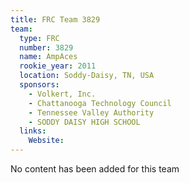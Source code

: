 ```yaml
---
title: FRC Team 3829
team:
  type: FRC
  number: 3829
  name: AmpAces
  rookie_year: 2011
  location: Soddy-Daisy, TN, USA
  sponsors:
    - Volkert, Inc.
    - Chattanooga Technology Council
    - Tennessee Valley Authority
    - SODDY DAISY HIGH SCHOOL
  links:
    Website: 
---
```

No content has been added for this team